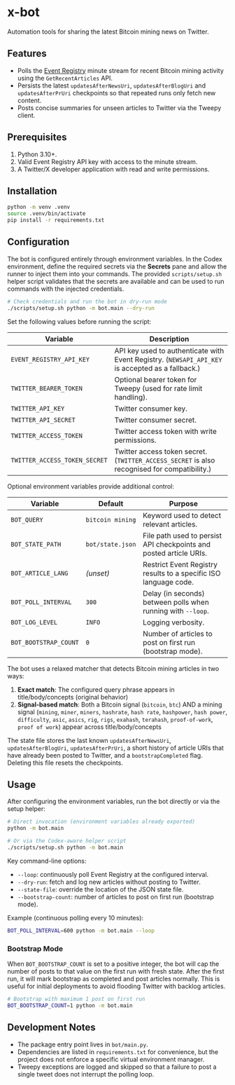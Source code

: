 # x-bot

Automation tools for sharing the latest Bitcoin mining news on Twitter.

## Features

- Polls the [Event Registry](https://eventregistry.org/) minute stream for
  recent Bitcoin mining activity using the ``GetRecentArticles`` API.
- Persists the latest ``updatesAfterNewsUri``, ``updatesAfterBlogUri`` and
  ``updatesAfterPrUri`` checkpoints so that repeated runs only fetch new
  content.
- Posts concise summaries for unseen articles to Twitter via the Tweepy
  client.

## Prerequisites

1. Python 3.10+.
2. Valid Event Registry API key with access to the minute stream.
3. A Twitter/X developer application with read and write permissions.

## Installation

```bash
python -m venv .venv
source .venv/bin/activate
pip install -r requirements.txt
```

## Configuration

The bot is configured entirely through environment variables. In the Codex
environment, define the required secrets via the **Secrets** pane and allow the
runner to inject them into your commands. The provided `scripts/setup.sh`
helper script validates that the secrets are available and can be used to run
commands with the injected credentials.

```bash
# Check credentials and run the bot in dry-run mode
./scripts/setup.sh python -m bot.main --dry-run
```

Set the following values before running the script:

| Variable | Description |
| --- | --- |
| `EVENT_REGISTRY_API_KEY` | API key used to authenticate with Event Registry. (`NEWSAPI_API_KEY` is accepted as a fallback.) |
| `TWITTER_BEARER_TOKEN` | Optional bearer token for Tweepy (used for rate limit handling). |
| `TWITTER_API_KEY` | Twitter consumer key. |
| `TWITTER_API_SECRET` | Twitter consumer secret. |
| `TWITTER_ACCESS_TOKEN` | Twitter access token with write permissions. |
| `TWITTER_ACCESS_TOKEN_SECRET` | Twitter access token secret. (`TWITTER_ACCESS_SECRET` is also recognised for compatibility.) |

Optional environment variables provide additional control:

| Variable | Default | Purpose |
| --- | --- | --- |
| `BOT_QUERY` | `bitcoin mining` | Keyword used to detect relevant articles. |
| `BOT_STATE_PATH` | `bot/state.json` | File path used to persist API checkpoints and posted article URIs. |
| `BOT_ARTICLE_LANG` | *(unset)* | Restrict Event Registry results to a specific ISO language code. |
| `BOT_POLL_INTERVAL` | `300` | Delay (in seconds) between polls when running with `--loop`. |
| `BOT_LOG_LEVEL` | `INFO` | Logging verbosity. |
| `BOT_BOOTSTRAP_COUNT` | `0` | Number of articles to post on first run (bootstrap mode). |

The bot uses a relaxed matcher that detects Bitcoin mining articles in two ways:
1. **Exact match**: The configured query phrase appears in title/body/concepts (original behavior)
2. **Signal-based match**: Both a Bitcoin signal (`bitcoin`, `btc`) AND a mining signal (`mining`, `miner`, `miners`, `hashrate`, `hash rate`, `hashpower`, `hash power`, `difficulty`, `asic`, `asics`, `rig`, `rigs`, `exahash`, `terahash`, `proof-of-work`, `proof of work`) appear across title/body/concepts

The state file stores the last known `updatesAfterNewsUri`,
`updatesAfterBlogUri`, `updatesAfterPrUri`, a short history of article
URIs that have already been posted to Twitter, and a `bootstrapCompleted` flag. Deleting this file resets the
checkpoints.

## Usage

After configuring the environment variables, run the bot directly or via the
setup helper:

```bash
# Direct invocation (environment variables already exported)
python -m bot.main

# Or via the Codex-aware helper script
./scripts/setup.sh python -m bot.main
```

Key command-line options:

- `--loop`: continuously poll Event Registry at the configured interval.
- `--dry-run`: fetch and log new articles without posting to Twitter.
- `--state-file`: override the location of the JSON state file.
- `--bootstrap-count`: number of articles to post on first run (bootstrap mode).

Example (continuous polling every 10 minutes):

```bash
BOT_POLL_INTERVAL=600 python -m bot.main --loop
```

### Bootstrap Mode

When `BOT_BOOTSTRAP_COUNT` is set to a positive integer, the bot will cap the number of posts to that value on the first run with fresh state. After the first run, it will mark bootstrap as completed and post articles normally. This is useful for initial deployments to avoid flooding Twitter with backlog articles.

```bash
# Bootstrap with maximum 1 post on first run
BOT_BOOTSTRAP_COUNT=1 python -m bot.main
```

## Development Notes

- The package entry point lives in `bot/main.py`.
- Dependencies are listed in `requirements.txt` for convenience, but the
  project does not enforce a specific virtual environment manager.
- Tweepy exceptions are logged and skipped so that a failure to post a single
  tweet does not interrupt the polling loop.
